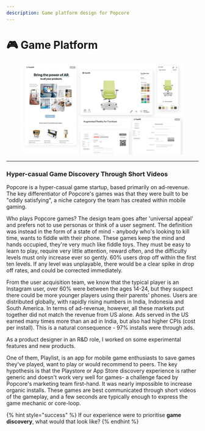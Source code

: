 ```yaml
---
description: Game platform design for Popcore
---
```


# 🎮 Game Platform

<figure><img src="../../../.gitbook/assets/image.png" alt=""><figcaption></figcaption></figure>

***

### Hyper-casual Game Discovery Through Short Videos

Popcore is a hyper-casual game startup, based primarily on ad-revenue. The key differentiator of Popcore's games was that they were built to be "oddly satisfying", a niche category the team has created within mobile gaming.

Who plays Popcore games? The design team goes after 'universal appeal' and prefers not to use personas or think of a user segment. The definition was instead in the form of a state of mind - anybody who's looking to kill time, wants to fiddle with their phone. These games keep the mind and hands occupied, they're very much like fiddle toys. They must be easy to learn to play, require very little attention, reward often, and the difficulty levels must only increase ever so gently. 60% users drop off within the first ten levels. If any level was unplayable, there would be a clear spike in drop off rates, and could be corrected immediately.

From the user acquisition team, we know that the typical player is an Instagram user, over 60% were between the ages 14-24, but they suspect there could be more younger players using their parents' phones. Users are distributed globally, with rapidly rising numbers in India, Indonesia and South America. In terms of ad-revenue, however, all these markets put together did not match the revenue from US alone. Ads served in the US earned many times more than an ad in India, but also had higher CPIs (cost per install). This is a natural consequence - 97% installs were through ads.

As a product designer in an R\&D role, I worked on some experimental features and new products.

One of them, Playlist, is an app for mobile game enthusiasts to save games they've played, want to play or would recommend to peers. The key hypothesis is that the Playstore or App Store discovery experience is rather generic and doesn't work very well for games- a challenge faced by Popcore's marketing team first-hand. It was nearly impossible to increase organic installs. These games are best communicated through short videos of the gameplay, and a few seconds are typically enough to express the game mechanic or core-loop.

{% hint style="success" %}
If our experience were to prioritise **game discovery**, what would that look like?
{% endhint %}





